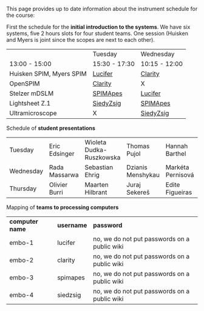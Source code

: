 ---
---
This page provides up to date information about the instrument schedule
for the course:

First the schedule for the **initial introduction to the systems**. We
have six systems, five 2 hours slots for four student teams. One session
(Huisken and Myers is joint since the scopes are next to each other).

|                          |                                        |                                        |
| ------------------------ | -------------------------------------- | -------------------------------------- |
|                          | Tuesday                                | Wednesday                              |
| 13:00 - 15:00            | 15:30 - 17:30                          | 10:15 - 12:00                          |
| Huisken SPIM, Myers SPIM | [Lucifer](Team_Lucifer)     | [Clarity](Team_Clarity)     |
| OpenSPIM                 | [Clarity](Team_Clarity)     | X                                      |
| Stelzer mDSLM            | [SPIMApes](Team_SPIMApes)   | [Lucifer](Team_Lucifer)     |
| Lightsheet Z.1           | [SiedyZsig](Team_SiedyZsig) | [SPIMApes](Team_SPIMApes)   |
| Ultramicroscope          | X                                      | [SiedyZsig](Team_SiedyZsig) |

Schedule of **student presentations**

|           |                                               |                                                     |                                              |                                               |                                        |                                              |
| --------- | --------------------------------------------- | --------------------------------------------------- | -------------------------------------------- | --------------------------------------------- | -------------------------------------- | -------------------------------------------- |
| Tuesday   | Eric Edsinger | Wioleta Dudka-Ruszkowska | Thomas Pujol        | Hannah Barthel      | Kei Murata   | Bruno Vellutini |
| Wednesday | Rada Massarwa         | Sebastian Ehrig            | Dzianis Menshykau | Markéta Pernisová | Emese Palfi   | Yong Wang            |
| Thursday  | Olivier Burri        | Maarten Hilbrant         | Juraj Sekereš       | Edite Figueiras      | Kirti Prakash |                                              |

Mapping of **teams to processing computers**

|                   |              |                                              |
| ----------------- | ------------ | -------------------------------------------- |
| **computer name** | **username** | **password**                                 |
| embo-1            | lucifer      | no, we do not put passwords on a public wiki |
| embo-2            | clarity      | no, we do not put passwords on a public wiki |
| embo-3            | spimapes     | no, we do not put passwords on a public wiki |
| embo-4            | siedzsig     | no, we do not put passwords on a public wiki |
